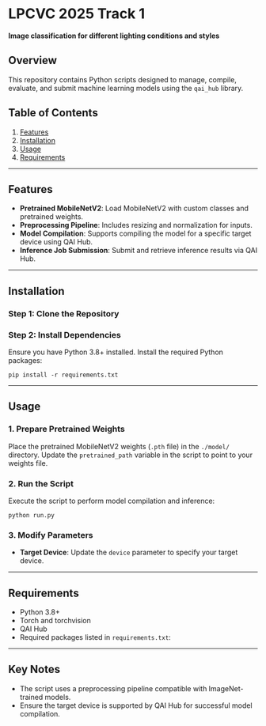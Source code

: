 # LPCVC 2025 Track 1

**Image classification for different lighting conditions and styles**

## Overview

This repository contains Python scripts designed to manage, compile, evaluate, and submit machine learning models using the `qai_hub` library.



## **Table of Contents**

1.  [Features](#features)
2.  [Installation](#installation)
3.  [Usage](#usage)
4.  [Requirements](#requirements)

----------

## **Features**

-   **Pretrained MobileNetV2**: Load MobileNetV2 with custom classes and pretrained weights.
-   **Preprocessing Pipeline**: Includes resizing and normalization for inputs.
-   **Model Compilation**: Supports compiling the model for a specific target device using QAI Hub.
-   **Inference Job Submission**: Submit and retrieve inference results via QAI Hub.

----------

## **Installation**

### **Step 1: Clone the Repository**

### **Step 2: Install Dependencies**

Ensure you have Python 3.8+ installed. Install the required Python packages:

`pip install -r requirements.txt` 

----------

## **Usage**

### **1. Prepare Pretrained Weights**

Place the pretrained MobileNetV2 weights (`.pth` file) in the `./model/` directory. Update the `pretrained_path` variable in the script to point to your weights file.

### **2. Run the Script**

Execute the script to perform model compilation and inference:

`python run.py` 

### **3. Modify Parameters**

-   **Target Device**: Update the `device` parameter to specify your target device.

----------

## **Requirements**

-   Python 3.8+
-   Torch and torchvision
-   QAI Hub
-   Required packages listed in `requirements.txt`:
    

----------

## **Key Notes**

-   The script uses a preprocessing pipeline compatible with ImageNet-trained models.
-   Ensure the target device is supported by QAI Hub for successful model compilation.
